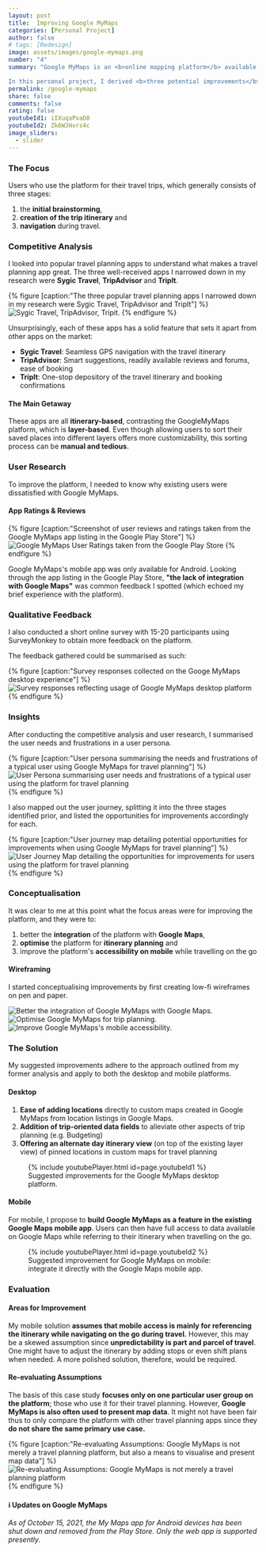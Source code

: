 ```yaml
---
layout: post
title:  Improving Google MyMaps
categories: [Personal Project]
author: false
# tags: [Redesign]
image: assets/images/google-mymaps.png
number: "4"
summary: "Google MyMaps is an <b>online mapping platform</b> available on both <b>web and mobile</b>. It allows its users to create <b>custom maps and share them</b> for collaboration. A large user group are <b>travellers who use the app for travel planning and navigating on the go</b>. With a rising number of travel planning sites and apps, a redesign is overdue for the platform to stay competitive in the long run. 

In this personal project, I derived <b>three potential improvements</b> for the platform. I arrived at these solutions by <b>analysing other existing travel apps</b> and <b>conducting user research</b> to understand how Google MyMaps was lacking compared to its competitors. "
permalink: /google-mymaps
share: false
comments: false
rating: false
youtubeId1: iIXuqaPvaO8
youtubeId2: Zk6WJHvrs4c
image_sliders: 
  - slider
---
```


### The Focus

Users who use the platform for their travel trips, which generally consists of three stages:
1. the **initial brainstorming**,
2. **creation of the trip itinerary** and
3. **navigation** during travel.

### Competitive Analysis

I looked into popular travel planning apps to understand what makes a travel planning app great. The three well-received apps I narrowed down in my research were **Sygic Travel**, **TripAdvisor** and **TripIt**.

{% figure [caption:"The three popular travel planning apps I narrowed down in my research were Sygic Travel, TripAdvisor and TripIt"] %}
![Sygic Travel, TripAdvisor, Tripit.](assets/images/google-mymaps-ca1.png)
{% endfigure %}

Unsurprisingly, each of these apps has a solid feature that sets it apart from other apps on the market:
* **Sygic Travel**: Seamless GPS navigation with the travel itinerary
* **TripAdvisor**: Smart suggestions, readily available reviews and forums, ease of booking
* **TripIt**: One-stop depository of the travel itinerary and booking confirmations

#### The Main Getaway

These apps are all **itinerary-based**, contrasting the GoogleMyMaps platform, which is **layer-based**. Even though allowing users to sort their saved places into different layers offers more customizability, this sorting process can be **manual and tedious**. 

### User Research

To improve the platform, I needed to know why existing users were dissatisfied with Google MyMaps. 

#### App Ratings & Reviews

{% figure [caption:"Screenshot of user reviews and ratings taken from the Google MyMaps app listing in the Google Play Store"] %}
![Google MyMaps User Ratings taken from the Google Play Store](assets/images/google-mymaps-ur1.png)
{% endfigure %}

Google MyMaps's mobile app was only available for Android. Looking through the app listing in the Google Play Store, **"the lack of integration with Google Maps"** was common feedback I spotted (which echoed my brief experience with the platform). 

### Qualitative Feedback

I also conducted a short online survey with 15-20 participants using SurveyMonkey to obtain more feedback on the platform. 

The feedback gathered could be summarised as such:

{% figure [caption:"Survey responses collected on the Googe MyMaps desktop experience"] %}
![Survey responses reflecting usage of Google MyMaps desktop platform](assets/images/google-mymaps-ur2.png)
{% endfigure %}

### Insights

After conducting the competitive analysis and user research, I summarised the user needs and frustrations in a user persona.

{% figure [caption:"User persona summarising the needs and frustrations of a typical user using Google MyMaps for travel planning"] %}
![User Persona summarising user needs and frustrations of a typical user using the platform for travel planning](assets/images/google-mymaps-persona.png)
{% endfigure %}

I also mapped out the user journey, splitting it into the three stages identified prior, and listed the opportunities for improvements accordingly for each.

{% figure [caption:"User journey map detailing potential opportunities for improvements when using Google MyMaps for travel planning"] %}
![User Journey Map detailing the opportunities for improvements for users using the platform for travel planning](assets/images/google-mymaps-userjourney.png)
{% endfigure %}

### Conceptualisation

It was clear to me at this point what the focus areas were for improving the platform, and they were to:
1. better the **integration** of the platform with **Google Maps**,
2. **optimise** the platform for **itinerary planning** and
3. improve the platform's **accessibility on mobile** while travelling on the go

#### Wireframing
I started conceptualising improvements by first creating low-fi wireframes on pen and paper.

<div id="slider">
	
  <img src="{{site.url}}/assets/images/google-mymaps-wireframes_gm-integration.png" title="Low-fi wireframes I drew to kickstart my solutioning (1/3)" alt="Better the integration of Google MyMaps with Google Maps.">
	
  <img data-src="{{site.url}}/assets/images/google-mymaps-wireframes_trip.png" title="Low-fi wireframes I drew to kickstart my solutioning (2/3)" src="" alt="Optimise Google MyMaps for trip planning.">
	
  <img data-src="{{site.url}}/assets/images/google-mymaps-wireframes_mobile-accessibility.png" data-src-2x="" src="" title="Low-fi wireframes I drew to kickstart my solutioning (3/3)" alt="Improve Google MyMaps's mobile accessibility.">
  
</div>

<script src="{{ site.baseurl }}/bower_components/ideal-image-slider/ideal-image-slider.js"></script>
<script src="{{ site.baseurl }}/bower_components/ideal-image-slider/extensions/bullet-nav/iis-bullet-nav.js"></script>
<script src="{{ site.baseurl }}/bower_components/ideal-image-slider/extensions/captions/iis-captions.js"></script>

<script>
//new IdealImageSlider.Slider('#slider');
  var slider = new IdealImageSlider.Slider({
	selector: '#slider',
	//height: 400, // Required but can be set by CSS
	interval: 4000
});
  slider.addBulletNav();
  slider.addCaptions();
  slider.start();
</script>

### The Solution
My suggested improvements adhere to the approach outlined from my former analysis and apply to both the desktop and mobile platforms. 

#### Desktop
1. **Ease of adding locations** directly to custom maps created in Google MyMaps from location listings in Google Maps.
2. **Addition of trip-oriented data fields** to alleviate other aspects of trip planning (e.g. Budgeting)
3. **Offering an alternate day itinerary view** (on top of the existing layer view) of pinned locations in custom maps for travel planning 

<figure>
  {% include youtubePlayer.html id=page.youtubeId1 %}
  <figcaption>Suggested improvements for the Google MyMaps desktop platform. </figcaption>
</figure>

#### Mobile
For mobile, I propose to **build Google MyMaps as a feature in the existing Google Maps mobile app**. Users can then have full access to data available on Google Maps while referring to their itinerary when travelling on the go.

<figure>
  {% include youtubePlayer.html id=page.youtubeId2 %}
  <figcaption>Suggested improvement for Google MyMaps on mobile: integrate it directly with the Google Maps mobile app. </figcaption>
</figure>

<!-- #### Bonus: Integration with Smart Assistants (Google Assistant)
<figure>
  <img src="{{site.url}}/assets/images/google-mymaps-assistant.png" alt="Bonus: Integration with Smart Assistants (Google Assistant)"/>
  <figcaption>Bonus: Integration with Smart Assistants (Google Assistant).  </figcaption>
</figure>

Reminders to leave for the airport to catch the flight, start the journey towards the next stop on the itinerary list and offer suggestions when something crops up. -->

### Evaluation

#### Areas for Improvement
My mobile solution **assumes that mobile access is mainly for referencing the itinerary while navigating on the go during travel.** However, this may be a skewed assumption since **unpredictability is part and parcel of travel**. One might have to adjust the itinerary by adding stops or even shift plans when needed. A more polished solution, therefore, would be required. 

#### Re-evaluating Assumptions

The basis of this case study **focuses only on one particular user group on the platform**; those who use it for their travel planning. However, **Google MyMaps is also often used to present map data**. It might not have been fair thus to only compare the platform with other travel planning apps since they **do not share the same primary use case.**

{% figure [caption:"Re-evaluating Assumptions: Google MyMaps is not merely a travel planning platform, but also a means to visualise and present map data"] %}
![Re-evaluating Assumptions: Google MyMaps is not merely a travel planning platform](assets/images/google-mymaps-explore.png)
{% endfigure %}

<div class="additional-notes">
<h4>ℹ️ Updates on Google MyMaps</h4>
<em>As of October 15, 2021, the My Maps app for Android devices has been shut down and removed from the Play Store. Only the web app is supported presently.</em>
</div>
